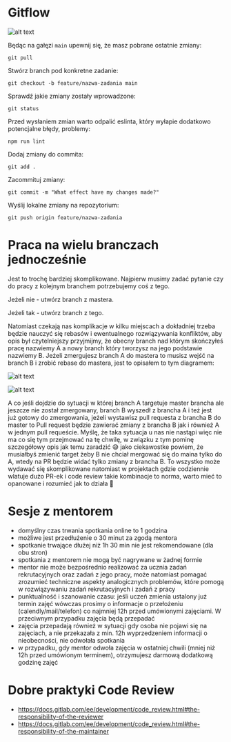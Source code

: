 # Gitflow

![alt text](./../tasks/gitflow/gitflow-mentoring.PNG)

Będąc na gałęzi `main` upewnij się, że masz pobrane ostatnie zmiany:

`git pull`

Stwórz branch pod konkretne zadanie:

`git checkout -b feature/nazwa-zadania main`

Sprawdź jakie zmiany zostały wprowadzone:

`git status`

Przed wysłaniem zmian warto odpalić eslinta, który wyłapie dodatkowo potencjalne
błędy, problemy:

`npm run lint`

Dodaj zmiany do commita:

`git add .`

Zacommituj zmiany:

`git commit -m "What effect have my changes made?"`

Wyślij lokalne zmiany na repozytorium:

`git push origin feature/nazwa-zadania`

# Praca na wielu branczach jednocześnie

Jest to trochę bardziej skomplikowane. Najpierw musimy zadać pytanie czy do
pracy z kolejnym branchem potrzebujemy coś z tego.

Jeżeli nie - utwórz branch z mastera.

Jeżeli tak - utwórz branch z tego.

Natomiast czekają nas komplikacje w kilku miejscach a dokładniej trzeba będzie
nauczyć się rebasów i ewentualnego rozwiązywania konfliktów, aby opis był
czytelniejszy przyjmijmy, że obecny branch nad którym skończyłeś pracę nazwiemy
A a nowy branch który tworzysz na jego podstawie nazwiemy B. Jeżeli zmergujesz
branch A do mastera to musisz wejść na branch B i zrobić rebase do mastera, jest
to opisałem to tym diagramem:

![alt text](./../tasks/gitflow/parallel-branches.png)

![alt text](./../tasks/gitflow/parallel-branches-2.png)

A co jeśli dojdzie do sytuacji w której branch A targetuje master brancha ale
jeszcze nie został zmergowany, branch B wyszedł z brancha A i też jest
już gotowy do zmergowania, jeżeli wystawisz pull requesta z brancha B do master
to Pull request będzie zawierać zmiany z brancha B jak i również A w jednym pull
requeście. Myślę, że taka sytuacja u nas nie nastąpi więc nie ma co się tym
przejmować na tę chwilę, w związku z tym pominę szczegółowy opis jak temu
zaradzić 😅 jako ciekawostke powiem, że musiałbyś zmienić target żeby B nie
chciał mergować się do maina tylko do A, wtedy na PR będzie widać tylko zmiany z
brancha B. To wszystko może wydawać się skomplikowane natomiast w projektach
gdzie codziennie wlatuje dużo PR-ek i code review takie kombinacje to norma,
warto mieć to opanowane i rozumieć jak to działa 🙂

# Sesje z mentorem

- domyślny czas trwania spotkania online to 1 godzina
- możliwe jest przedłużenie o 30 minut za zgodą mentora
- spotkanie trwające dłużej niż 1h 30 min nie jest rekomendowane (dla obu stron)
- spotkania z mentorem nie mogą być nagrywane w żadnej formie
- mentor nie może bezpośrednio realizować za ucznia zadań rekrutacyjnych oraz
  zadań z jego pracy, może natomiast pomagać zrozumieć techniczne aspekty
  analogicznych problemów, które pomogą w rozwiązywaniu zadań rekrutacyjnych i
  zadań z pracy
- punktualność i szanowanie czasu: jeśli uczeń zmienia ustalony już termin zajęć
  wówczas prosimy o informacje o przełożeniu (calendly/mail/telefon) co najmniej
  12h przed umówionymi zajęciami. W przeciwnym przypadku zajęcia będą przepadać
- zajęcia przepadają również w sytuacji gdy osoba nie pojawi się na zajęciach, a
  nie przekazała z min. 12h wyprzedzeniem informacji o nieobecności, nie
  odwołała spotkania
- w przypadku, gdy mentor odwoła zajęcia w ostatniej chwili (mniej niż 12h przed
  umówionym terminem), otrzymujesz darmową dodatkową godzinę zajęć

# Dobre praktyki Code Review

- https://docs.gitlab.com/ee/development/code_review.html#the-responsibility-of-the-reviewer
- https://docs.gitlab.com/ee/development/code_review.html#the-responsibility-of-the-maintainer
